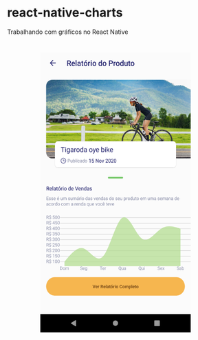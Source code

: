 # react-native-charts
Trabalhando com gráficos no React Native

<h1 align="center" >
  <img src="./assets/lineChart.png" width="350px" height="650px">
</h1>
